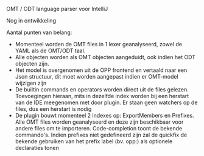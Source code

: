 OMT / ODT language parser voor IntelliJ

Nog in ontwikkeling

Aantal punten van belang:
- Momenteel worden de OMT files in 1 lexer geanalyseerd, zowel de YAML als de OMT/ODT taal.
- Alle objecten worden als OMT objecten aangeduidt, ook indien het ODT objecten zijn.
- Het model is overgenomen uit de OPP frontend en vertaald naar een Json structuur, dit moet worden aangepast
indien er OMT-model wijzigen zijn
- De builtin commands en operators worden direct uit de files gelezen. Toevoegingen hieraan, mits in dezelfde index
worden bij een herstart van de IDE meegenomen met door plugin. Er staan geen watchers op de files, dus een herstart is nodig
- De plugin bouwt momenteel 2 indexes op: ExportMembers en Prefixes. Alle OMT files worden geanalyseerd en deze zijn
beschikbaar voor andere files om te importeren. Code-completion toont de bekende commando's.
Indien prefixes niet gedefineerd zijn zal de quickfix de bekende gebruiken van het prefix label (bv. opp:) als optionele declaraties tonen
